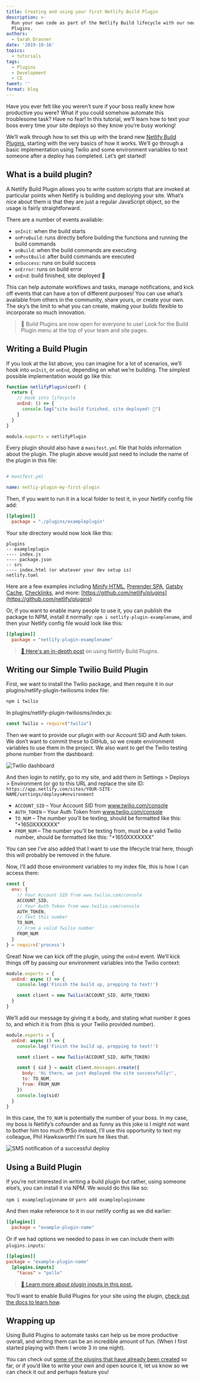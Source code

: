 ```yaml
---
title: Creating and using your first Netlify Build Plugin
description: >-
  Run your own code as part of the Netlify Build lifecycle with our new Build
  Plugins.
authors:
  - Sarah Drasner
date: '2019-10-16'
topics:
  - tutorials
tags:
  - Plugins
  - Development
  - CI
tweet: ''
format: blog
---
```

Have you ever felt like you weren’t sure if your boss really knew how productive you were? What if you could somehow automate this troublesome task? Have no fear! In this tutorial, we’ll learn how to text your boss every time your site deploys so they know you’re busy working! 

We’ll walk through how to set this up with the brand new [Netlify Build Plugins](https://docs.netlify.com/configure-builds/build-plugins/?utm_source=blog&utm_medium=twilio-plugin-sd&utm_campaign=devex), starting with the very basics of how it works. We’ll go through a basic implementation using Twilio and some environment variables to text someone after a deploy has completed. Let’s get started!

## What is a build plugin?

A Netlify Build Plugin allows you to write custom scripts that are invoked at particular points when Netlify is building and deploying your site. What’s nice about them is that they are just a regular JavaScript object, so the usage is fairly straightforward.

There are a number of events available:

* `onInit`: when the build starts
* `onPreBuild`: runs directly before building the functions and running the build commands
* `onBuild`: when the build commands are executing
* `onPostBuild`: after build commands are executed
* `onSuccess`: runs on build success
* `onError`: runs on build error
* `onEnd`: build finished, site deployed 🚀

This can help automate workflows and tasks, manage notifications, and kick off events that can have a ton of different purposes! You can use what’s available from others in the community, share yours, or create your own. The sky’s the limit to what you can create, making your builds flexible to incorporate so much innovation. 

> 🎉 Build Plugins are now open for everyone to use! Look for the Build Plugin menu at the top of your team and site pages.

## Writing a Build Plugin

If you look at the list above, you can imagine for a lot of scenarios, we’ll hook into `onInit`, or `onEnd`, depending on what we’re building. The simplest possible implementation would go like this:

```js
function netlifyPlugin(conf) {
  return {
    // Hook into lifecycle
    onEnd: () => {
      console.log("site build finished, site deployed! 🚀")
    }
  }
}

module.exports = netlifyPlugin
```

Every plugin should also have a `manifest.yml` file that holds information about the plugin. The plugin above would just need to include the name of the plugin in this file:

```yaml

# manifest.yml

name: netliy-plugin-my-first-plugin
```

Then, if you want to run it in a local folder to test it, in your Netlify config file add:

```toml
[[plugins]]
  package = "./plugins/exampleplugin"
```

Your site directory would now look like this:

```
plugins
-- exampleplugin
---- index.js
---- package.json
-- src
---- index.html (or whatever your dev setup is)
netlify.toml
```

Here are a few examples including [Minify HTML](https://github.com/philhawksworth/netlify-plugin-minify-html), [Prerender SPA](https://github.com/shortdiv/netlify-plugin-prerender-spa), [Gatsby Cache](https://github.com/jlengstorf/netlify-plugin-gatsby-cache), [Checklinks](https://github.com/munter/netlify-plugin-checklinks), and more:
[https://github.com/netlify/plugins](https://github.com/netlify/plugins)

Or, if you want to enable many people to use it, you can publish the package to NPM, install it normally: `npm i netlify-plugin-examplename`, and then your Netlify config file would look like this:

```toml
[[plugins]]
  package = "netlify-plugin-examplename"
```

> [📖 Here's an in-depth post](https://www.netlify.com/blog/2020/04/30/whats-a-netlify-build-plugin-series-part-1-using-build-plugins/?utm_source=blog&utm_medium=twilio-plugin-sd&utm_campaign=devex) on using Netlify Build Plugins.

## Writing our Simple Twilio Build Plugin

First, we want to install the Twilio package, and then require it in our plugins/netlify-plugin-twiliosms index file:

```bash
npm i twilio
```

In plugins/netlify-plugin-twiliosms/index.js:

```js
const Twilio = require("twilio")
```

Then we want to provide our plugin with our Account SID and Auth token. We don’t want to  commit these to GitHub, so we create environment variables to use them in the project. We also want to get the Twilio testing phone number from the dashboard:

![Twilio dashboard](/img/blog/twilio.jpg "Twilio dashboard")

And then login to netlify, go to my site, and add them in Settings > Deploys > Environment (or go to this URL and replace the site ID: `https://app.netlify.com/sites/YOUR-SITE-NAME/settings/deploys#environment`

* `ACCOUNT_SID` – Your Account SID from www.twilio.com/console
* `AUTH_TOKEN` – Your Auth Token from www.twilio.com/console
* `TO_NUM` – The number you'll be texting, should be formatted like this: "+1650XXXXXXX"
* `FROM_NUM` – The number you'll be texting from, must be a valid Twilio number, should be formatted like this: "+1650XXXXXXX"

You can see I’ve also added that I want to use the lifecycle trial here, though this will probably be removed in the future.

Now, I’ll add those environment variables to my index file, this is how I can access them: 

```js
const {
  env: {
    // Your Account SID from www.twilio.com/console
    ACCOUNT_SID,
    // Your Auth Token from www.twilio.com/console
    AUTH_TOKEN,
    // Text this number
    TO_NUM,
    // From a valid Twilio number
    FROM_NUM
  }
} = require('process')
```

Great! Now we can kick off the plugin, using the `onEnd` event. We’ll kick things off by passing our environment variables into the Twilio context:

```js
module.exports = {
  onEnd: async () => {
    console.log('Finish the build up, prepping to text!')

    const client = new Twilio(ACCOUNT_SID, AUTH_TOKEN)
  }
}
```

We’ll add our message by giving it a body, and stating what number it goes to, and which it is from (this is your Twilio provided number).

```js
module.exports = {
  onEnd: async () => {
    console.log('Finish the build up, prepping to text!')

    const client = new Twilio(ACCOUNT_SID, AUTH_TOKEN)

    const { sid } = await client.messages.create({
      body: 'Hi there, we just deployed the site successfully!',
      to: TO_NUM,
      from: FROM_NUM
    })
    console.log(sid)
  }
}
```

In this case, the `TO_NUM` is potentially the number of your boss. In my case, my boss is Netlify’s cofounder and as funny as this joke is I might not want to bother him too much 😳So instead, I’ll use this opportunity to text my colleague, Phil Hawksworth! I’m sure he likes that.

![SMS notification of a successful deploy](/img/blog/blog-plugin-sms.jpg "SMS notification of a successful deploy")

## Using a Build Plugin

If you’re not interested in writing a build plugin but rather, using someone else’s, you can install it via NPM. We would do this like so:

`npm i examplepluginname` or `yarn add examplepluginname`

And then make reference to it in our netlify config as we did earlier:

```toml
[[plugins]]
  package = "example-plugin-name"
```

Or if we had options we needed to pass in we can include them with `plugins.inputs`:

```toml
[[plugins]]
package = "example-plugin-name"
  [plugins.inputs]  
    "tacos" = "pollo"
```

> [📖 Learn more about plugin inputs in this post.](https://www.netlify.com/blog/2020/04/30/whats-a-netlify-build-plugin-series-part-1-using-build-plugins/?utm_source=blog&utm_medium=twilio-plugin-sd&utm_campaign=devex)

You'll want to enable Build Plugins for your site using the plugin, [check out the docs to learn how](https://docs.netlify.com/configure-builds/build-plugins/?utm_source=blog&utm_medium=twilio-plugin-sd&utm_campaign=devex#enable-build-plugins-beta).

## Wrapping up

Using Build Plugins to automate tasks can help us be more productive overall, and writing them can be an incredible amount of fun. (When I first started playing with them I wrote 3 in one night). 

You can check out [some of the plugins that have already been created](https://github.com/netlify/plugins) so far, or if you’d like to write your own and open source it, let us know so we can check it out and perhaps feature you!

